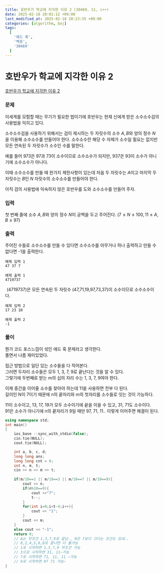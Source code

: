 ```yaml
---
title: 호반우가 학교에 지각한 이유 2 (30469, S1, c++)
date: 2025-02-18 20:01:12 +09:00
last_modified_at: 2025-02-18 20:23:35 +09:00
categories: [algorithm, boj]
tags:
  [
    '애드 훅',
    '백준',
    '30469'
  ]
---
```

# **호반우가 학교에 지각한 이유 2**

[호반우가 학교에 지각한 이유 2](https://www.acmicpc.net/problem/30469)

### 문제
이세계를 모험할 때는 무기가 필요한 법이기에 호반우는 현재 신에게 받은 소수소수검의 사용법을 익히고 있다.

소수소수검을 사용하기 위해서는 검이 제시하는 두 자릿수의 소수 
$A,\,B$와 양의 정수 
$N$을 이용해 소수소수를 만들어야 한다. 소수소수란 해당 수 자체가 소수일 필요는 없지만 모든 연속된 두 자릿수가 소수인 수를 말한다.

예를 들어 
$973$은 
$97$과 
$73$이 소수이므로 소수소수가 되지만, 
$937$은 
$93$이 소수가 아니기에 소수소수가 아니다.

이때 소수소수를 만들 때 한가지 제한사항이 있는데 처음 두 자릿수는 
$A$이고 마지막 두 자릿수는 
$B$인 
$N$ 자릿수의 소수소수를 만들어야 한다.

아직 검의 사용법에 익숙하지 않은 호반우를 도와 소수소수를 만들어 주자.

### 입력
첫 번째 줄에 소수 
$A,\,B$와 양의 정수 
$N$이 공백을 두고 주어진다. 
$(7 \le N \le 100,\,11 \le A,\,B \le 97)$ 

### 출력
주어진 수들로 소수소수를 만들 수 있다면 소수소수를 아무거나 하나 출력하고 만들 수 없다면 -1을 출력한다.
```
예제 입력 1 
47 37 7

예제 출력 1 
4719737
```
 
\(4719737\)은 모든 연속된 두 자릿수 
\(47,71,19,97,73,37\)이 소수이므로 소수소수이다.
```
예제 입력 2 
17 23 10

예제 출력 2 
-1
```

### 풀이
뭔가 코드 포스느낌이 섞인 애드 훅 문제라고 생각한다.<br>
풀면서 나름 재미있었다.<br>

접근 방법으로 일단 있는 소수들을 다 적어본다.<br>
그러면 두자리 소수들은 모두 1, 3, 7, 9로 끝난다는 것을 알 수 있다.<br>
그렇기에 두번째로 받는 m의 십의 자리 수는 1, 3, 7, 9여야 한다.<br>

이제 중간을 이어줄 소수를 찾아야 하는데 11을 사용하면 전부 다 된다.<br>
길이인 N이 7이기 때문에 n의 끝자리와 m의 첫자리를 소수들로 잇는 것이 가능하다.

11이 소수이고, 13, 17, 19가 모두 소수이기에 끝을 이을 수 있고, 31, 71도 소수이다.<br>
91은 소수가 아니기에 n의 끝자리가 9일 때만 97, 71, 11.. 이렇게 이어주면 해결이 된다.<br>

```c++
using namespace std;
int main()
{
    ios_base ::sync_with_stdio(false);
    cin.tie(NULL);
    cout.tie(NULL);

    int a, b, c, d;
    long long ans;
    long long cnt = 0;
    int n, m, t;
    cin >> n >> m >> t;
    
    if(m/10==1 || m/10==3 || m/10==7 || m/10==9){
        cout << n;
        if(n%10==9){
            cout <<"7";
            t--;
        }
        for(int i=0;i<t-4;i++){
            cout << "1";
        }
        cout << m;
    }
    else cout << "-1";
    return 0;
    // A는 무조건 1,3,7,9로 끝남., N은 7보다 크다는 조건도 있네..
    // 0,2,4,5,6,8로 끝나면 다 불가능
    // 1로 시작하면 1,3,7,9 무조건 가능
    // 3으로 시작하면 31, 11~가능
    // 7로 시작하면 71, 11, 11 ~가능
    // 9로 시작하면 97 71 가능~
}
```
